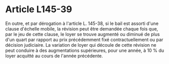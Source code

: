 # Article L145-39

En outre, et par dérogation à l'article L. 145-38, si le bail est assorti d'une clause d'échelle mobile, la révision peut être demandée chaque fois que, par le jeu de cette clause, le loyer se trouve augmenté ou diminué de plus d'un quart par rapport au prix précédemment fixé contractuellement ou par décision judiciaire. La variation de loyer qui découle de cette révision ne peut conduire à des augmentations supérieures, pour une année, à 10 % du loyer acquitté au cours de l'année précédente.
